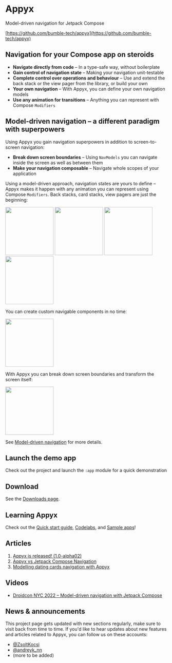 # Appyx


Model-driven navigation for Jetpack Compose

[https://github.com/bumble-tech/appyx](https://github.com/bumble-tech/appyx)


## Navigation for your Compose app on steroids

- **Navigate directly from code** – In a type-safe way, without boilerplate
- **Gain control of navigation state** – Making your navigation unit-testable
- **Complete control over operations and behaviour** – Use and extend the back stack or the view pager from the library, or build your own 
- **Your own navigation** – With Appyx, you can define your own navigation models
- **Use any animation for transitions** – Anything you can represent with Compose `Modifiers`


## Model-driven navigation – a different paradigm with superpowers

Using Appyx you gain navigation superpowers in addition to screen-to-screen navigation:  

- **Break down screen boundaries** – Using `NavModels` you can navigate inside the screen as well as between them
- **Make your navigation composable** – Navigate whole scopes of your application 

Using a model-driven approach, navigation states are yours to define – Appyx makes it happen with any animation you can represent using Compose `Modifiers`. Back stacks, card stacks, view pagers are just the beginning:

<img src="https://i.imgur.com/8gy3Ghb.gif" width="150"> <img src="https://i.imgur.com/Kj0P85H.gif" width="150"> <img src="https://i.imgur.com/N8rEPrJ.gif" width="150"> <img src="https://i.imgur.com/esLXh61.gif" width="150">


You can create custom navigable components in no time:

<img src="https://cdn-images-1.medium.com/max/1600/1*mEg8Ebem3Hd2knQSA0yI1A.gif" width="150">


With Appyx you can break down screen boundaries and transform the screen itself:

<img src="https://i.imgur.com/EKjwaqW.gif" width="150">

See [Model-driven navigation](navigation/model-driven-navigation.md) for more details.


## Launch the demo app

Check out the project and launch the `:app` module for a quick demonstration


## Download

See the [Downloads page](releases/downloads.md).


## Learning Appyx

Check out the [Quick start guide](how-to-use-appyx/quick-start.md), [Codelabs](how-to-use-appyx/codelabs.md), and [Sample apps](how-to-use-appyx/sample-apps.md)!


## Articles

1. [Appyx is released! (1.0-alpha02)](https://medium.com/bumble-tech/appyx-is-released-1-0-alpha02-41a27ad3b0cd)
2. [Appyx vs Jetpack Compose Navigation](https://medium.com/bumble-tech/appyx-vs-jetpack-compose-navigation-b91bd23369f2)
3. [Modelling dating cards navigation with Appyx](https://medium.com/bumble-tech/modelling-dating-cards-navigation-with-appyx-ab68313d27f6)

## Videos

- [Droidcon NYC 2022 – Model-driven navigation with Jetpack Compose](https://www.droidcon.com/2022/09/29/model-driven-navigation-with-jetpack-compose-from-zero-to-hero/)

## News & announcements

This project page gets updated with new sections regularly, make sure to visit back from time to time. If you'd like to hear updates about new features and articles related to Appyx, you can follow us on these accounts: 

- [@ZsoltKocsi](https://twitter.com/ZsoltKocsi)
- [@andreyk_nn](https://twitter.com/andreyk_nn)
- (more to be added)
